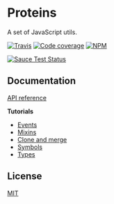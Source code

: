 # Proteins

A set of JavaScript utils.

[![Travis](https://img.shields.io/travis/Chialab/proteins.svg?maxAge=2592000)](https://travis-ci.org/Chialab/proteins)
[![Code coverage](https://codecov.io/gh/Chialab/proteins/graph/badge.svg)](https://codecov.io/gh/Chialab/proteins)
[![NPM](https://img.shields.io/npm/v/@chialab/proteins.svg)](https://www.npmjs.com/package/@chialab/proteins)

[![Sauce Test Status](https://saucelabs.com/browser-matrix/chialab-sl-014.svg)](https://saucelabs.com/u/chialab-sl-014)


## Documentation

[API reference](./tutorials/api.md)

**Tutorials**

* [Events](./tutorials/events.md)
* [Mixins](./tutorials/mix.md)
* [Clone and merge](./tutorials/clone-merge.md)
* [Symbols](./tutorials/symbols.md)
* [Types](./tutorials/types.md)

## License

[MIT](./LICENSE)

